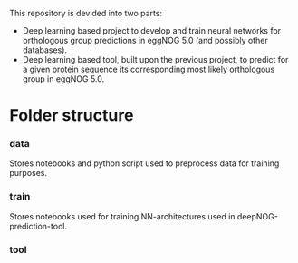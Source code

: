 This repository is devided into two parts:
* Deep learning based project to develop and train neural networks for orthologous group predictions in eggNOG 5.0 (and possibly other databases). 
* Deep learning based tool, built upon the previous project, to predict for a given protein sequence its corresponding most likely orthologous group in eggNOG 5.0. 

# Folder structure
### data

Stores notebooks and python script used to preprocess data for training purposes.

### train
Stores notebooks used for training NN-architectures used in deepNOG-prediction-tool.

### tool